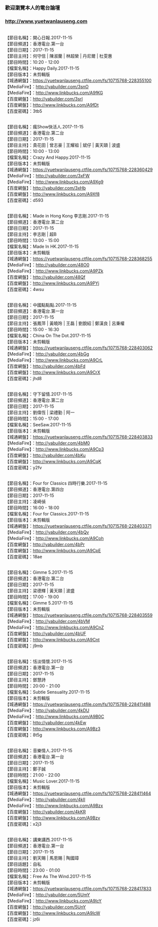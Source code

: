 ### 歡迎瀏覽本人的電台論壇
### http://www.yuetwanlauseng.com

<br>【節目名稱】：開心日報.2017-11-15
<br>【節目頻道】：香港電台.第一台
<br>【節目日期】：2017-11-15
<br>【節目主持】：何守信 | 陳淑蘭 | 林超榮 | 丹尼爾 | 杜雯惠
<br>【節目時間】：10:20 - 12:00
<br>【檔案名稱】：Happy Daily.2017-11-15
<br>【節目版本】：未剪輯版
<br>【城通網盤】：https://yuetwanlauseng.ctfile.com/fs/10715768-228355100
<br>【MediaFire】：http://yabuilder.com/3snO
<br>【MediaFire】：http://www.linkbucks.com/A9fKG
<br>【百度網盤】：http://yabuilder.com/3srI
<br>【百度網盤】：http://www.linkbucks.com/A9fDt
<br>【百度密碼】：3tb5

<br>【節目名稱】：瘋Show快活人.2017-11-15
<br>【節目頻道】：香港電台.第二台
<br>【節目日期】：2017-11-15
<br>【節目主持】：貴花田 | 曾志豪 | 王耀祖 | 斌仔 | 黃天頤 | 波盛
<br>【節目時間】：10:00 - 13:00
<br>【檔案名稱】：Crazy And Happy.2017-11-15
<br>【節目版本】：未剪輯版
<br>【城通網盤】：https://yuetwanlauseng.ctfile.com/fs/10715768-228360429
<br>【MediaFire】：http://yabuilder.com/3xFW
<br>【MediaFire】：http://www.linkbucks.com/A9Xg9
<br>【百度網盤】：http://yabuilder.com/3xHb
<br>【百度網盤】：http://www.linkbucks.com/A9Xf8
<br>【百度密碼】：d593

<br>【節目名稱】：Made in Hong Kong 李志剛.2017-11-15
<br>【節目頻道】：香港電台.第二台
<br>【節目日期】：2017-11-15
<br>【節目主持】：李志剛 | 超B
<br>【節目時間】：13:00 - 15:00
<br>【檔案名稱】：Made In HK.2017-11-15
<br>【節目版本】：未剪輯版
<br>【城通網盤】：https://yuetwanlauseng.ctfile.com/fs/10715768-228368255
<br>【MediaFire】：http://yabuilder.com/48O0
<br>【MediaFire】：http://www.linkbucks.com/A9PZk
<br>【百度網盤】：http://yabuilder.com/48Qf
<br>【百度網盤】：http://www.linkbucks.com/A9PYj
<br>【百度密碼】：4wsu

<br>【節目名稱】：中國點點點.2017-11-15
<br>【節目頻道】：香港電台.第一台
<br>【節目日期】：2017-11-15
<br>【節目主持】：張鳳萍 | 黃曉玲 | 王磊 | 劉銳紹 | 鄭漢良 | 呂秉權
<br>【節目時間】：15:00 - 16:30
<br>【檔案名稱】：China On The Dot.2017-11-15
<br>【節目版本】：未剪輯版
<br>【城通網盤】：https://yuetwanlauseng.ctfile.com/fs/10715768-228403062
<br>【MediaFire】：http://yabuilder.com/4bGg
<br>【MediaFire】：http://www.linkbucks.com/A9CrL
<br>【百度網盤】：http://yabuilder.com/4bFd
<br>【百度網盤】：http://www.linkbucks.com/A9CrX
<br>【百度密碼】：jhd8

<br>【節目名稱】：守下留情.2017-11-15
<br>【節目頻道】：香港電台.第二台
<br>【節目日期】：2017-11-15
<br>【節目主持】：劉偉恆 | 梁禮勤 | 阿一
<br>【節目時間】：15:00 - 17:00
<br>【檔案名稱】：SeeSaw.2017-11-15
<br>【節目版本】：未剪輯版
<br>【城通網盤】：https://yuetwanlauseng.ctfile.com/fs/10715768-228403833
<br>【MediaFire】：http://yabuilder.com/4bM0
<br>【MediaFire】：http://www.linkbucks.com/A9Cp3
<br>【百度網盤】：http://yabuilder.com/4bKu
<br>【百度網盤】：http://www.linkbucks.com/A9CqK
<br>【百度密碼】：y2fv

<br>【節目名稱】：Four for Classics 四時行樂.2017-11-15
<br>【節目頻道】：香港電台.第四台
<br>【節目日期】：2017-11-15
<br>【節目主持】：凌崎偵
<br>【節目時間】：16:00 - 18:00
<br>【檔案名稱】：Four for Classics.2017-11-15
<br>【節目版本】：未剪輯版
<br>【城通網盤】：https://yuetwanlauseng.ctfile.com/fs/10715768-228403371
<br>【MediaFire】：http://yabuilder.com/4bQv
<br>【MediaFire】：http://www.linkbucks.com/A9Coh
<br>【百度網盤】：http://yabuilder.com/4bPr
<br>【百度網盤】：http://www.linkbucks.com/A9CpE
<br>【百度密碼】：18ae

<br>【節目名稱】：Gimme 5.2017-11-15
<br>【節目頻道】：香港電台.第二台
<br>【節目日期】：2017-11-15
<br>【節目主持】：梁德輝 | 黃天頤 | 波盛
<br>【節目時間】：17:00 - 19:00
<br>【檔案名稱】：Gimme 5.2017-11-15
<br>【節目版本】：未剪輯版
<br>【城通網盤】：https://yuetwanlauseng.ctfile.com/fs/10715768-228403559
<br>【MediaFire】：http://yabuilder.com/4bVM
<br>【MediaFire】：http://www.linkbucks.com/A9CnZ
<br>【百度網盤】：http://yabuilder.com/4bUF
<br>【百度網盤】：http://www.linkbucks.com/A9Cnt
<br>【百度密碼】：j9mb

<br>【節目名稱】：恬淡情懷.2017-11-15
<br>【節目頻道】：香港電台.第一台
<br>【節目日期】：2017-11-15
<br>【節目主持】：鄧慧詩
<br>【節目時間】：20:00 - 21:00
<br>【檔案名稱】：Subtle Sensuality.2017-11-15
<br>【節目版本】：未剪輯版
<br>【城通網盤】：https://yuetwanlauseng.ctfile.com/fs/10715768-228411488
<br>【MediaFire】：http://yabuilder.com/4kDU
<br>【MediaFire】：http://www.linkbucks.com/A9B0C
<br>【百度網盤】：http://yabuilder.com/4kEw
<br>【百度網盤】：http://www.linkbucks.com/A9Bz3
<br>【百度密碼】：8t5g

<br>【節目名稱】：音樂情人.2017-11-15
<br>【節目頻道】：香港電台.第一台
<br>【節目日期】：2017-11-15
<br>【節目主持】：鄭子誠
<br>【節目時間】：21:00 - 22:00
<br>【檔案名稱】：Music Lover.2017-11-15
<br>【節目版本】：未剪輯版
<br>【城通網盤】：https://yuetwanlauseng.ctfile.com/fs/10715768-228411464
<br>【MediaFire】：http://yabuilder.com/4kIl
<br>【MediaFire】：http://www.linkbucks.com/A9Bzx
<br>【百度網盤】：http://yabuilder.com/4kKR
<br>【百度網盤】：http://www.linkbucks.com/A9Bzv
<br>【百度密碼】：x2j3

<br>【節目名稱】：講東講西.2017-11-15
<br>【節目頻道】：香港電台.第一台
<br>【節目日期】：2017-11-15
<br>【節目主持】：劉天賜 | 馬恩賜 | 陶國璋
<br>【節目話題】：自私
<br>【節目時間】：23:00 - 01:00
<br>【檔案名稱】：Free As The Wind.2017-11-15
<br>【節目版本】：未剪輯版
<br>【城通網盤】：https://yuetwanlauseng.ctfile.com/fs/10715768-228417833
<br>【MediaFire】：http://yabuilder.com/5UmY
<br>【MediaFire】：http://www.linkbucks.com/A9IcY
<br>【百度網盤】：http://yabuilder.com/5UnY
<br>【百度網盤】：http://www.linkbucks.com/A9IcW
<br>【百度密碼】：jz6i
